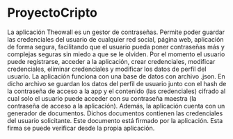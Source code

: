 # ProyectoCripto


La aplicación Theowall es un gestor de contraseñas. Permite poder guardar las credenciales del usuario de cualquier red social, página web, aplicación de forma segura, facilitando que el usuario pueda poner contraseñas más y complejas seguras sin miedo a que se le olviden.
Por el momento el usuario puede registrarse, acceder a la aplicación, crear credenciales, modificar credenciales, eliminar credenciales y modificar los datos de perfil del usuario.
La aplicación funciona con una base de datos con archivo .json. En dicho archivo se guardan los datos del perfil de usuario junto con el hash de la contraseña de acceso a la app y el contenido (las credenciales) cifrado al cual solo el usuario puede acceder con su contraseña maestra (la contraseña de acceso a la aplicación).
Además, la aplicación cuenta con un generador de documentos. Dichos documentos contienen las credenciales del usuario solicitante. Este documento está firmado por la aplicación. Esta firma se puede verificar desde la propia aplicación.
